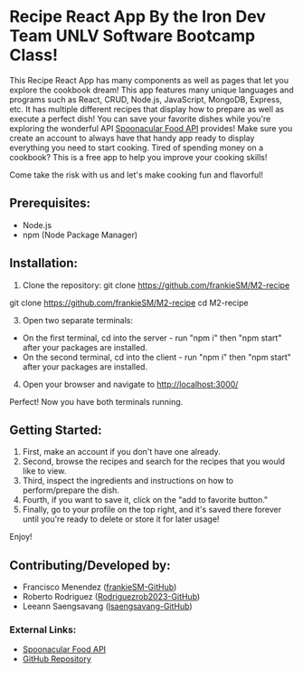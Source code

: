 # Recipe React App By the Iron Dev Team UNLV Software Bootcamp Class!

This Recipe React App has many components as well as pages that let you explore the cookbook dream! This app features many unique languages and programs such as React, CRUD, Node.js, JavaScript, MongoDB, Express, etc. It has multiple different recipes that display how to prepare as well as execute a perfect dish! You can save your favorite dishes while you're exploring the wonderful API [Spoonacular Food API](https://spoonacular.com/food-api) provides! Make sure you create an account to always have that handy app ready to display everything you need to start cooking. Tired of spending money on a cookbook? This is a free app to help you improve your cooking skills!

Come take the risk with us and let's make cooking fun and flavorful!

## Prerequisites:
- Node.js
- npm (Node Package Manager)

## Installation:

1. Clone the repository:
git clone https://github.com/frankieSM/M2-recipe

git clone https://github.com/frankieSM/M2-recipe
cd M2-recipe


3. Open two separate terminals:
- On the first terminal, cd into the server - run "npm i" then "npm start" after your packages are installed.
- On the second terminal, cd into the client - run "npm i" then "npm start" after your packages are installed.

4. Open your browser and navigate to [http://localhost:3000/](http://localhost:3000/)

Perfect! Now you have both terminals running.

## Getting Started:

1. First, make an account if you don't have one already.
2. Second, browse the recipes and search for the recipes that you would like to view.
3. Third, inspect the ingredients and instructions on how to perform/prepare the dish.
4. Fourth, if you want to save it, click on the "add to favorite button."
5. Finally, go to your profile on the top right, and it's saved there forever until you're ready to delete or store it for later usage!

Enjoy!

## Contributing/Developed by:
- Francisco Menendez ([frankieSM-GitHub](https://github.com/frankieSM))
- Roberto Rodriguez ([Rodriguezrob2023-GitHub](https://github.com/Rodriguezrob2023))
- Leeann Saengsavang ([lsaengsavang-GitHub](https://github.com/lsaengsavang))

### External Links:
- [Spoonacular Food API](https://spoonacular.com/food-api)
- [GitHub Repository](https://github.com/frankieSM/M2-recipe)

